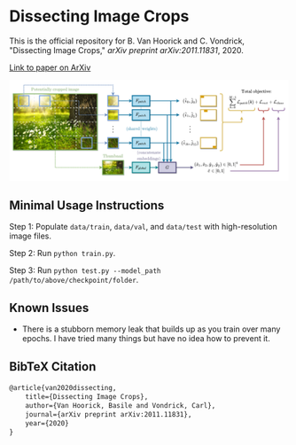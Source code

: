 # Dissecting Image Crops

This is the official repository for B. Van Hoorick and C. Vondrick, "Dissecting Image Crops," *arXiv preprint arXiv:2011.11831*, 2020.

[Link to paper on ArXiv](https://arxiv.org/pdf/2011.11831.pdf)

![](NewArch_v5.png)

## Minimal Usage Instructions

Step 1: Populate `data/train`, `data/val`, and `data/test` with high-resolution image files.

Step 2: Run `python train.py`.

Step 3: Run `python test.py --model_path /path/to/above/checkpoint/folder`.

## Known Issues

* There is a stubborn memory leak that builds up as you train over many epochs. I have tried many things but have no idea how to prevent it.

## BibTeX Citation

    @article{van2020dissecting,
        title={Dissecting Image Crops},
        author={Van Hoorick, Basile and Vondrick, Carl},
        journal={arXiv preprint arXiv:2011.11831},
        year={2020}
    }
